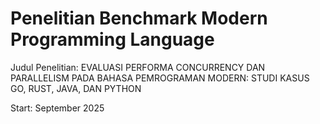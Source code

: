 # Penelitian Benchmark Modern Programming Language
Judul Penelitian:
EVALUASI PERFORMA CONCURRENCY DAN PARALLELISM PADA BAHASA PEMROGRAMAN MODERN: STUDI KASUS GO, RUST, JAVA, DAN PYTHON

Start: September 2025
